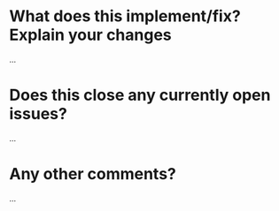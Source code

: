 <!-- Thanks for sending a pull request! Please add matching labels from any issues closed -->

# What does this implement/fix? Explain your changes
...

# Does this close any currently open issues?
...

# Any other comments?
...
